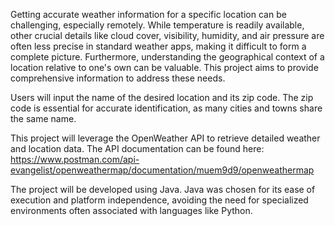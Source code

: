 Getting accurate weather information for a specific location can be challenging, especially remotely. While temperature is readily available, other crucial details like cloud cover, visibility, humidity, and air pressure are often less precise in standard weather apps, making it difficult to form a complete picture.  Furthermore, understanding the geographical context of a location relative to one's own can be valuable. This project aims to provide comprehensive information to address these needs.

Users will input the name of the desired location and its zip code. The zip code is essential for accurate identification, as many cities and towns share the same name.

This project will leverage the OpenWeather API to retrieve detailed weather and location data.  The API documentation can be found here: https://www.postman.com/api-evangelist/openweathermap/documentation/muem9d9/openweathermap

The project will be developed using Java. Java was chosen for its ease of execution and platform independence, avoiding the need for specialized environments often associated with languages like Python.

